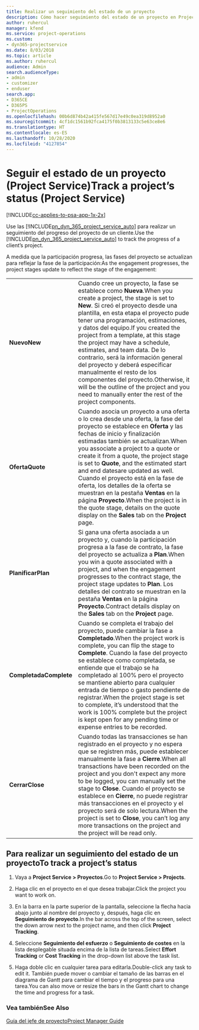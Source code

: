 ```yaml
---
title: Realizar un seguimiento del estado de un proyecto
description: Cómo hacer seguimiento del estado de un proyecto en Project Service
author: ruhercul
manager: kfend
ms.service: project-operations
ms.custom:
- dyn365-projectservice
ms.date: 8/03/2018
ms.topic: article
ms.author: ruhercul
audience: Admin
search.audienceType:
- admin
- customizer
- enduser
search.app:
- D365CE
- D365PS
- ProjectOperations
ms.openlocfilehash: 00b6d874b42a415fe567d17e49c0ea319d8952a0
ms.sourcegitcommit: 4cf1dc1561b92fca4175f0b3813133c5e63ce8e6
ms.translationtype: HT
ms.contentlocale: es-ES
ms.lasthandoff: 10/28/2020
ms.locfileid: "4127854"
---
```

# <a name="track-a-projects-status-project-service"></a><span data-ttu-id="3d261-103">Seguir el estado de un proyecto (Project Service)</span><span class="sxs-lookup"><span data-stu-id="3d261-103">Track a project’s status (Project Service)</span></span>

[!INCLUDE[cc-applies-to-psa-app-1x-2x](../includes/cc-applies-to-psa-app-1x-2x.md)]

<span data-ttu-id="3d261-104">Use las [!INCLUDE[pn_dyn_365_project_service_auto](../includes/pn-dyn-365-project-service-auto.md)] para realizar un seguimiento del progreso del proyecto de un cliente.</span><span class="sxs-lookup"><span data-stu-id="3d261-104">Use the [!INCLUDE[pn_dyn_365_project_service_auto](../includes/pn-dyn-365-project-service-auto.md)] to track the progress of a client’s project.</span></span>  

<span data-ttu-id="3d261-105">A medida que la participación progresa, las fases del proyecto se actualizan para reflejar la fase de la participación:</span><span class="sxs-lookup"><span data-stu-id="3d261-105">As the engagement progresses, the project stages update to reflect the stage of the engagement:</span></span>  


|              |                                                                                                                                                                                                                                                                                                  |
|--------------|--------------------------------------------------------------------------------------------------------------------------------------------------------------------------------------------------------------------------------------------------------------------------------------------------|
|   <span data-ttu-id="3d261-106">**Nuevo**</span><span class="sxs-lookup"><span data-stu-id="3d261-106">**New**</span></span>    | <span data-ttu-id="3d261-107">Cuando cree un proyecto, la fase se establece como **Nueva**.</span><span class="sxs-lookup"><span data-stu-id="3d261-107">When you create a project, the stage is set to **New**.</span></span> <span data-ttu-id="3d261-108">Si creó el proyecto desde una plantilla, en esta etapa el proyecto pude tener una programación, estimaciones, y datos del equipo.</span><span class="sxs-lookup"><span data-stu-id="3d261-108">If you created the project from a template, at this stage the project may have a schedule, estimates, and team data.</span></span> <span data-ttu-id="3d261-109">De lo contrario, será la información general del proyecto y deberá especificar manualmente el resto de los componentes del proyecto.</span><span class="sxs-lookup"><span data-stu-id="3d261-109">Otherwise, it will be the outline of the project and you need to manually enter the rest of the project components.</span></span> |
|  <span data-ttu-id="3d261-110">**Oferta**</span><span class="sxs-lookup"><span data-stu-id="3d261-110">**Quote**</span></span>   |      <span data-ttu-id="3d261-111">Cuando asocia un proyecto a una oferta o lo crea desde una oferta, la fase del proyecto se establece en **Oferta** y las fechas de inicio y finalización estimadas también se actualizan.</span><span class="sxs-lookup"><span data-stu-id="3d261-111">When you associate a project to a quote or create it from a quote, the project stage is set to **Quote**, and the estimated start and end datesare updated as well.</span></span> <span data-ttu-id="3d261-112">Cuando el proyecto está en la fase de oferta, los detalles de la oferta se muestran en la pestaña **Ventas** en la página **Proyecto**.</span><span class="sxs-lookup"><span data-stu-id="3d261-112">When the project is in the quote stage, details on the quote display on the **Sales** tab on the **Project** page.</span></span>      |
|   <span data-ttu-id="3d261-113">**Planificar**</span><span class="sxs-lookup"><span data-stu-id="3d261-113">**Plan**</span></span>   |                                     <span data-ttu-id="3d261-114">Si gana una oferta asociada a un proyecto y, cuando la participación progresa a la fase de contrato, la fase del proyecto se actualiza a **Plan**.</span><span class="sxs-lookup"><span data-stu-id="3d261-114">When you win a quote associated with a project, and when the engagement progresses to the contract stage, the project stage updates to **Plan**.</span></span> <span data-ttu-id="3d261-115">Los detalles del contrato se muestran en la pestaña **Ventas** en la página **Proyecto**.</span><span class="sxs-lookup"><span data-stu-id="3d261-115">Contract details display on the **Sales** tab on the **Project** page.</span></span>                                      |
| <span data-ttu-id="3d261-116">**Completada**</span><span class="sxs-lookup"><span data-stu-id="3d261-116">**Complete**</span></span> |                    <span data-ttu-id="3d261-117">Cuando se completa el trabajo del proyecto, puede cambiar la fase a **Completado**.</span><span class="sxs-lookup"><span data-stu-id="3d261-117">When the project work is complete, you can flip the stage to **Complete**.</span></span> <span data-ttu-id="3d261-118">Cuando la fase del proyecto se establece como completada, se entiende que el trabajo se ha completado al 100% pero el proyecto se mantiene abierto para cualquier entrada de tiempo o gasto pendiente de registrar.</span><span class="sxs-lookup"><span data-stu-id="3d261-118">When the project stage is set to complete, it’s understood that the work is 100% complete but the project is kept open for any pending time or expense entries to be recorded.</span></span>                     |
|  <span data-ttu-id="3d261-119">**Cerrar**</span><span class="sxs-lookup"><span data-stu-id="3d261-119">**Close**</span></span>   |           <span data-ttu-id="3d261-120">Cuando todas las transacciones se han registrado en el proyecto y no espera que se registren más, puede establecer manualmente la fase a **Cierre**.</span><span class="sxs-lookup"><span data-stu-id="3d261-120">When all transactions have been recorded on the project and you don't expect any more to be logged, you can manually set the stage to **Close**.</span></span> <span data-ttu-id="3d261-121">Cuando el proyecto se establece en **Cierre**, no puede registrar más transacciones en el proyecto y el proyecto será de solo lectura.</span><span class="sxs-lookup"><span data-stu-id="3d261-121">When the project is set to **Close**, you can’t log any more transactions on the project and the project will be read only.</span></span>           |

## <a name="to-track-a-projects-status"></a><span data-ttu-id="3d261-122">Para realizar un seguimiento del estado de un proyecto</span><span class="sxs-lookup"><span data-stu-id="3d261-122">To track a project’s status</span></span>  

1.  <span data-ttu-id="3d261-123">Vaya a **Project Service > Proyectos**.</span><span class="sxs-lookup"><span data-stu-id="3d261-123">Go to **Project Service > Projects**.</span></span>  

2.  <span data-ttu-id="3d261-124">Haga clic en el proyecto en el que desea trabajar.</span><span class="sxs-lookup"><span data-stu-id="3d261-124">Click the project you want to work on.</span></span>  

3.  <span data-ttu-id="3d261-125">En la barra en la parte superior de la pantalla, seleccione la flecha hacia abajo junto al nombre del proyecto y, después, haga clic en **Seguimiento de proyecto**.</span><span class="sxs-lookup"><span data-stu-id="3d261-125">In the bar across the top of the screen, select the down arrow next to the project name, and then click **Project Tracking**.</span></span>  

4.  <span data-ttu-id="3d261-126">Seleccione **Seguimiento del esfuerzo** o **Seguimiento de costes** en la lista desplegable situada encima de la lista de tareas.</span><span class="sxs-lookup"><span data-stu-id="3d261-126">Select **Effort Tracking** or **Cost Tracking** in the drop-down list above the task list.</span></span>  

5.  <span data-ttu-id="3d261-127">Haga doble clic en cualquier tarea para editarla.</span><span class="sxs-lookup"><span data-stu-id="3d261-127">Double-click any task to edit it.</span></span> <span data-ttu-id="3d261-128">También puede mover o cambiar el tamaño de las barras en el diagrama de Gantt para cambiar el tiempo y el progreso para una tarea.</span><span class="sxs-lookup"><span data-stu-id="3d261-128">You can also move or resize the bars in the Gantt chart to change the time and progress for a task.</span></span>  

### <a name="see-also"></a><span data-ttu-id="3d261-129">Vea también</span><span class="sxs-lookup"><span data-stu-id="3d261-129">See Also</span></span>  
 [<span data-ttu-id="3d261-130">Guía del jefe de proyecto</span><span class="sxs-lookup"><span data-stu-id="3d261-130">Project Manager Guide</span></span>](../psa/project-manager-guide.md)
